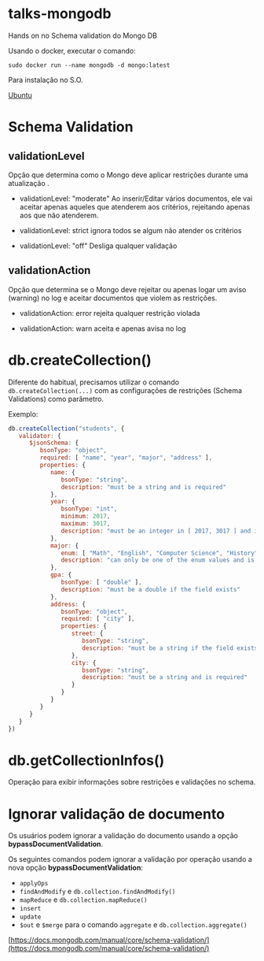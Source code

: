 # talks-mongodb
Hands on no Schema validation do Mongo DB

Usando o docker, executar o comando:

`sudo docker run --name mongodb -d mongo:latest`

Para instalação no S.O.

[Ubuntu](https://docs.mongodb.com/manual/tutorial/install-mongodb-on-ubuntu/)

# Schema Validation
## validationLevel

Opção que determina como o Mongo deve aplicar restrições durante uma atualização .

* validationLevel: "moderate" Ao inserir/Editar vários documentos, ele vai aceitar apenas aqueles que atenderem aos critérios, rejeitando apenas aos que não atenderem.

* validationLevel: strict ignora todos se algum não atender os critérios

* validationLevel: "off" Desliga qualquer validação

## validationAction

Opção que determina se o Mongo deve rejeitar ou apenas logar um aviso (warning) no log e aceitar documentos que violem as restrições.


* validationAction: error rejeita qualquer restrição violada

* validationAction: warn aceita e apenas avisa no log

# db.createCollection()
Diferente do habitual, precisamos utilizar o comando `db.createCollection(...)` com as configurações de restrições (Schema Validations) como parâmetro.

Exemplo:

```javascript
db.createCollection("students", {
   validator: {
      $jsonSchema: {
         bsonType: "object",
         required: [ "name", "year", "major", "address" ],
         properties: {
            name: {
               bsonType: "string",
               description: "must be a string and is required"
            },
            year: {
               bsonType: "int",
               minimum: 2017,
               maximum: 3017,
               description: "must be an integer in [ 2017, 3017 ] and is required"
            },
            major: {
               enum: [ "Math", "English", "Computer Science", "History", null ],
               description: "can only be one of the enum values and is required"
            },
            gpa: {
               bsonType: [ "double" ],
               description: "must be a double if the field exists"
            },
            address: {
               bsonType: "object",
               required: [ "city" ],
               properties: {
                  street: {
                     bsonType: "string",
                     description: "must be a string if the field exists"
                  },
                  city: {
                     bsonType: "string",
                     description: "must be a string and is required"
                  }
               }
            }
         }
      }
   }
})
```

# db.getCollectionInfos()

Operação para exibir informações sobre restrições e validações no schema.


# Ignorar validação de documento

Os usuários podem ignorar a validação do documento usando a opção **bypassDocumentValidation**.

Os seguintes comandos podem ignorar a validação por operação usando a nova opção **bypassDocumentValidation**:
* `applyOps`
* `findAndModify` e `db.collection.findAndModify()` 
* `mapReduce` e `db.collection.mapReduce()` 
* `insert` 
* `update` 
* `$out` e `$merge` para o comando `aggregate` e `db.collection.aggregate()`


[https://docs.mongodb.com/manual/core/schema-validation/](https://docs.mongodb.com/manual/core/schema-validation/)